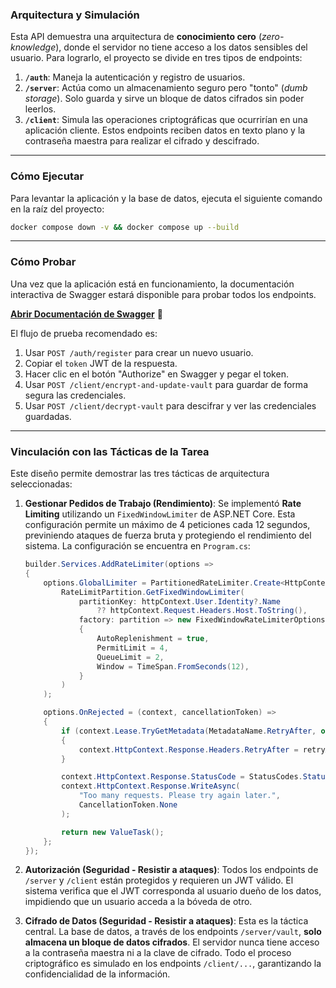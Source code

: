 ### Arquitectura y Simulación

Esta API demuestra una arquitectura de **conocimiento cero** (_zero-knowledge_),
donde el servidor no tiene acceso a los datos sensibles del usuario. Para
lograrlo, el proyecto se divide en tres tipos de endpoints:

1.  **`/auth`**: Maneja la autenticación y registro de usuarios.
2.  **`/server`**: Actúa como un almacenamiento seguro pero "tonto"
    (_dumb storage_). Solo guarda y sirve un bloque de datos cifrados sin
    poder leerlos.
3.  **`/client`**: Simula las operaciones criptográficas que ocurrirían en una
    aplicación cliente. Estos endpoints reciben datos en texto plano y la
    contraseña maestra para realizar el cifrado y descifrado.

---

### Cómo Ejecutar

Para levantar la aplicación y la base de datos, ejecuta el siguiente comando
en la raíz del proyecto:

```bash
docker compose down -v && docker compose up --build
```

---

### Cómo Probar

Una vez que la aplicación está en funcionamiento, la documentación interactiva
de Swagger estará disponible para probar todos los endpoints.

[**Abrir Documentación de Swagger**](http://localhost:8080/swagger/index.html) 🚀

El flujo de prueba recomendado es:

1.  Usar `POST /auth/register` para crear un nuevo usuario.
2.  Copiar el `token` JWT de la respuesta.
3.  Hacer clic en el botón "Authorize" en Swagger y pegar el token.
4.  Usar `POST /client/encrypt-and-update-vault` para guardar de forma
    segura las credenciales.
5.  Usar `POST /client/decrypt-vault` para descifrar y ver las
    credenciales guardadas.

---

### Vinculación con las Tácticas de la Tarea

Este diseño permite demostrar las tres tácticas de arquitectura seleccionadas:

1.  **Gestionar Pedidos de Trabajo (Rendimiento)**: Se implementó
    **Rate Limiting** utilizando un `FixedWindowLimiter` de ASP.NET Core. Esta
    configuración permite un máximo de 4 peticiones cada 12 segundos,
    previniendo ataques de fuerza bruta y protegiendo el rendimiento del
    sistema. La configuración se encuentra en `Program.cs`:

    ```csharp
    builder.Services.AddRateLimiter(options =>
    {
        options.GlobalLimiter = PartitionedRateLimiter.Create<HttpContext, string>(httpContext =>
            RateLimitPartition.GetFixedWindowLimiter(
                partitionKey: httpContext.User.Identity?.Name
                    ?? httpContext.Request.Headers.Host.ToString(),
                factory: partition => new FixedWindowRateLimiterOptions
                {
                    AutoReplenishment = true,
                    PermitLimit = 4,
                    QueueLimit = 2,
                    Window = TimeSpan.FromSeconds(12),
                }
            )
        );

        options.OnRejected = (context, cancellationToken) =>
        {
            if (context.Lease.TryGetMetadata(MetadataName.RetryAfter, out var retryAfter))
            {
                context.HttpContext.Response.Headers.RetryAfter = retryAfter.TotalSeconds.ToString();
            }

            context.HttpContext.Response.StatusCode = StatusCodes.Status429TooManyRequests;
            context.HttpContext.Response.WriteAsync(
                "Too many requests. Please try again later.",
                CancellationToken.None
            );

            return new ValueTask();
        };
    });
    ```

2.  **Autorización (Seguridad - Resistir a ataques)**: Todos los endpoints de
    `/server` y `/client` están protegidos y requieren un JWT válido. El
    sistema verifica que el JWT corresponda al usuario dueño de los datos,
    impidiendo que un usuario acceda a la bóveda de otro.

3.  **Cifrado de Datos (Seguridad - Resistir a ataques)**: Esta es la táctica
    central. La base de datos, a través de los endpoints `/server/vault`,
    **solo almacena un bloque de datos cifrados**. El servidor nunca tiene
    acceso a la contraseña maestra ni a la clave de cifrado. Todo el proceso
    criptográfico es simulado en los endpoints `/client/...`, garantizando la
    confidencialidad de la información.

